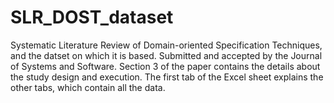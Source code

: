 # SLR_DOST_dataset
Systematic Literature Review of Domain-oriented Specification Techniques, and the datset on which it is based. Submitted and accepted by the Journal of Systems and Software. 
Section 3 of the paper contains the details about the study design and execution. The first tab of the Excel sheet explains the other tabs, which contain all the data.
